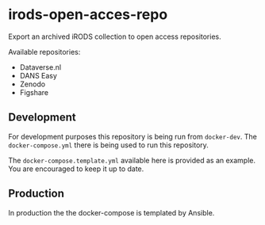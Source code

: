 # irods-open-acces-repo

Export an archived iRODS collection to open access repositories.

Available repositories:
 * Dataverse.nl
 * DANS Easy
 * Zenodo
 * Figshare

## Development

For development purposes this repository is being run from `docker-dev`. The `docker-compose.yml` there is being
used to run this repository.

The `docker-compose.template.yml` available here is provided as an example. You are encouraged to keep it up to date.  

## Production

In production the the docker-compose is templated by Ansible. 
